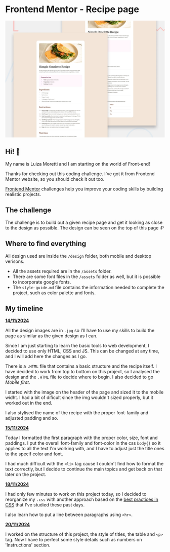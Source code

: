 # Frontend Mentor - Recipe page

![Design preview for the Recipe page coding challenge](./preview.jpg)

## Hi! 👋

My name is Luiza Moretti and I am starting on the world of Front-end!

Thanks for checking out this coding challenge. I've got it from Frontend Mentor website, so you should check it out too.

[Frontend Mentor](https://www.frontendmentor.io) challenges help you improve your coding skills by building realistic projects.

## The challenge

The challenge is to build out a given recipe page and get it looking as close to the design as possible.
The design can be seen on the top of this page :P

## Where to find everything

All design used are inside the `/design` folder, both mobile and desktop verisons.

- All the assets required are in the `/assets` folder.
- There are some font files in the `/assets` folder as well, but it is possible to incorporate google fonts.
- The `style-guide.md` file contains the information needed to complete the project, such as color palette and fonts.

## My timeline

<ins>**14/11/2024**

All the design images are in `.jpg` so I'll have to use my skills to build the page as similar as the given design as I can.

Since I am just starting to learn the basic tools to web development, I decided to use only HTML, CSS and JS. This can be changed at any time, and I will add here the changes as I go.

There is a `.HTML` file that contains a basic structure and the recipe itself.
I have decided to work from top to bottom on this project, so I analysed the design and the `.HTML` file to decide where to begin. I also decided to go *Mobile first*.

I started with the image on the header of the page and sized it to the mobile widht. I had a bit of dificult since the img wouldn't sized properly, but it worked out in the end.

I also stylised the name of the recipe with the proper font-family and adjusted padding and so.

<ins>**15/11/2024**

Today I formatted the first paragraph with the proper color, size, font and paddings. I put the overall font-family and font-color in the css `body{}` so it applies to all the text I'm working with, and I have to adjust just the title ones to the specif color and font.

I had much difficult with the `<li>` tag cause I couldn't find how to format the text correctly, but I decide to continue the main topics and get back on that later on the project.

<ins>**18/11/2024**

I had only few minutes to work on this project today, so I decided to reorganize my `.css` with another approach based on the [best practices in CSS](https://www.notion.so/luhmestudos/BP-CSS-13f3c005826180018f15dcc9d35d6c7a) that I've studied these past days.

I also learn how to put a line between paragraphs using `<hr>`.

<ins>**20/11/2024**

I worked on the structure of this project, the style of titles, the table and `<p>` tag. Now I have to perfect some style details such as numbers on 'Instructions' section.
